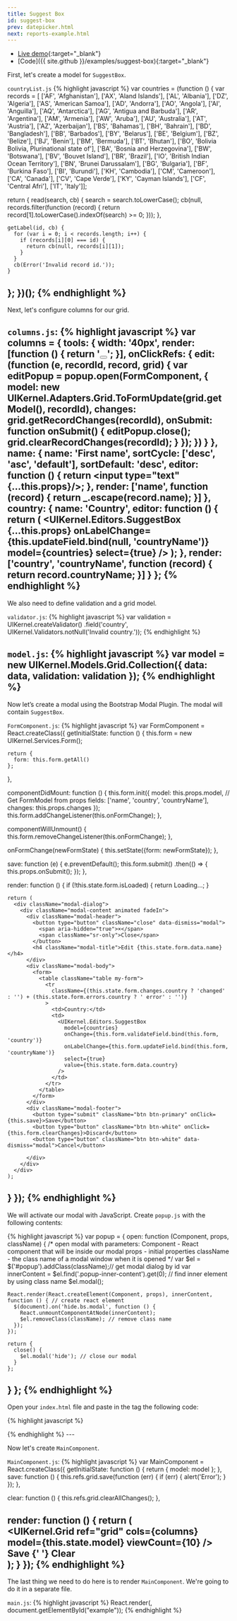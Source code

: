 ```yaml
---
title: Suggest Box
id: suggest-box
prev: datepicker.html
next: reports-example.html
---
```


* [Live demo](/examples/suggest-box/){:target="_blank"}
* [Code]({{ site.github }}/examples/suggest-box){:target="_blank"}

First, let's create a model for `SuggestBox`.

`countryList.js`
{% highlight javascript %}
var countries = (function () {
  var records = [
    ['AF', 'Afghanistan'], ['AX', 'Aland Islands'], ['AL', 'Albania'], ['DZ', 'Algeria'], ['AS', 'American Samoa'], ['AD', 'Andorra'], ['AO', 'Angola'], ['AI', 'Anguilla'], ['AQ', 'Antarctica'], ['AG', 'Antigua and Barbuda'], ['AR', 'Argentina'], ['AM', 'Armenia'], ['AW', 'Aruba'], ['AU', 'Australia'], ['AT', 'Austria'], ['AZ', 'Azerbaijan'], ['BS', 'Bahamas'], ['BH', 'Bahrain'], ['BD', 'Bangladesh'], ['BB', 'Barbados'], ['BY', 'Belarus'], ['BE', 'Belgium'], ['BZ', 'Belize'], ['BJ', 'Benin'], ['BM', 'Bermuda'], ['BT', 'Bhutan'], ['BO', 'Bolivia Bolivia, Plurinational state of'], ['BA', 'Bosnia and Herzegovina'], ['BW', 'Botswana'], ['BV', 'Bouvet Island'], ['BR', 'Brazil'], ['IO', 'British Indian Ocean Territory'], ['BN', 'Brunei Darussalam'], ['BG', 'Bulgaria'], ['BF', 'Burkina Faso'], ['BI', 'Burundi'], ['KH', 'Cambodia'], ['CM', 'Cameroon'], ['CA', 'Canada'], ['CV', 'Cape Verde'], ['KY', 'Cayman Islands'], ['CF', 'Central Afri'], ['IT', 'Italy']];

  return {
    read(search, cb) {
      search = search.toLowerCase();
      cb(null, records.filter(function (record) {
        return record[1].toLowerCase().indexOf(search) >= 0;
      }));
    },

    getLabel(id, cb) {
      for (var i = 0; i < records.length; i++) {
        if (records[i][0] === id) {
          return cb(null, records[i][1]);
        }
      }
      cb(Error('Invalid record id.'));
    }
  };
})();
{% endhighlight %}
---

Next, let's configure columns for our grid.

`columns.js`:
{% highlight javascript %}
var columns = {
  tools: {
    width: '40px',
    render: [function () {
      return '<button ref="edit" class="btn btn-outline btn-success btn-xs"><i class="fa fa-pencil"></i></button>';
    }],
    onClickRefs: {
      edit: (function (e, recordId, record, grid) {
        var editPopup = popup.open(FormComponent, {
          model: new UIKernel.Adapters.Grid.ToFormUpdate(grid.getModel(), recordId),
          changes: grid.getRecordChanges(recordId),
          onSubmit: function onSubmit() {
            editPopup.close();
            grid.clearRecordChanges(recordId);
          }
        });
      })
    }
  },
  name: {
    name: 'First name',
    sortCycle: ['desc', 'asc', 'default'],
    sortDefault: 'desc',
    editor: function () {
         return <input type="text" {...this.props}/>;
    },
    render: ['name', function (record) {
      return _.escape(record.name);
    }]
  },
  country: {
    name: 'Country',
    editor: function () {
      return (
        <UIKernel.Editors.SuggestBox
          {...this.props}
          onLabelChange={this.updateField.bind(null, 'countryName')}
          model={countries}
          select={true}
        />
      );
    },
    render: ['country', 'countryName', function (record) {
      return record.countryName;
    }]
  }
};
{% endhighlight %}
---

We also need to define validation and a grid model.

`validator.js`:
{% highlight javascript %}
var validation = UIKernel.createValidator()
  .field('country', UIKernel.Validators.notNull('Invalid country.'));
{% endhighlight %}

`model.js`:
{% highlight javascript %}
var model = new UIKernel.Models.Grid.Collection({
  data: data,
  validation: validation
});
{% endhighlight %}
---

Now let’s create a modal using the Bootstrap Modal Plugin. The modal will contain `SuggestBox`.

`FormComponent.js`:
{% highlight javascript %}
var FormComponent = React.createClass({
  getInitialState: function () {
    this.form = new UIKernel.Services.Form();

    return {
      form: this.form.getAll()
    };
  },

  componentDidMount: function () {
    this.form.init({
      model: this.props.model, // Get FormModel from props
      fields: ['name', 'country', 'countryName'],
      changes: this.props.changes
    });
    this.form.addChangeListener(this.onFormChange);
  },

  componentWillUnmount() {
    this.form.removeChangeListener(this.onFormChange);
  },

  onFormChange(newFormState) {
    this.setState({form: newFormState});
  },

  save: function (e) {
    e.preventDefault();
    this.form.submit()
    .then(() => {
      this.props.onSubmit();
    });
  },

  render: function () {
    if (!this.state.form.isLoaded) {
      return <span>Loading...</span>;
    }

    return (
      <div className="modal-dialog">
        <div className="modal-content animated fadeIn">
          <div className="modal-header">
            <button type="button" className="close" data-dismiss="modal">
              <span aria-hidden="true">×</span>
              <span className="sr-only">Close</span>
            </button>
            <h4 className="modal-title">Edit {this.state.form.data.name}</h4>
          </div>
          <div className="modal-body">
            <form>
              <table className="table my-form">
                <tr
                  className={(this.state.form.changes.country ? 'changed' : '') + (this.state.form.errors.country ? ' error' : '')}
                >
                  <td>Country:</td>
                  <td>
                    <UIKernel.Editors.SuggestBox
                      model={countries}
                      onChange={this.form.validateField.bind(this.form, 'country')}
                      onLabelChange={this.form.updateField.bind(this.form, 'countryName')}
                      select={true}
                      value={this.state.form.data.country}
                    />
                  </td>
                </tr>
              </table>
            </form>
          </div>
          <div className="modal-footer">
            <button type="submit" className="btn btn-primary" onClick={this.save}>Save</button>
            <button type="button" className="btn btn-white" onClick={this.form.clearChanges}>Discard</button>
            <button type="button" className="btn btn-white" data-dismiss="modal">Cancel</button>

          </div>
        </div>
      </div>
    );
  }
});
{% endhighlight %}
---

We will activate our modal with JavaScript. Create `popup.js` with the following contents:

{% highlight javascript %}
var popup = {
  open: function (Component, props, className) {
    /*
     open modal with parameters:
     Component - React component that will be inside our modal
     props - initial properties
     className - the class name of a modal window when it is opened
     */
    var $el = $('#popup').addClass(className);// get modal dialog by id
    var innerContent = $el.find('.popup-inner-content').get(0); // find inner element by using class name
    $el.modal();

    React.render(React.createElement(Component, props), innerContent, function () { // create react element
      $(document).on('hide.bs.modal', function () {
        React.unmountComponentAtNode(innerContent);
        $el.removeClass(className); // remove class name
      });
    });

    return {
      close() {
        $el.modal('hide'); // close our modal
      }
    };
  }
};
{% endhighlight %}
---

Open your `index.html` file and paste in the <body> tag the following code:

{% highlight javascript %}
<div class="container" id="example"></div>

<div class="modal fade" id="popup" tabIndex="-1" role="dialog" aria-hidden="true" style="display: none;">
  <div class="popup-inner-content"></div>
</div>
{% endhighlight %}
---

Now let's create `MainComponent`.

`MainComponent.js`:
{% highlight javascript %}
var MainComponent = React.createClass({
  getInitialState: function () {
    return {
      model: model
    };
  },
  save: function () {
    this.refs.grid.save(function (err) {
      if (err) {
        alert('Error');
      }
    });
  },

  clear: function () {
    this.refs.grid.clearAllChanges();
  },

  render: function () {
    return (
      <div>
        <UIKernel.Grid
          ref="grid"
          cols={columns}
          model={this.state.model}
          viewCount={10}
        />
        <a className="btn btn-success" onClick={this.save}>Save</a>
        {' '}
        <a className="btn btn-success" onClick={this.clear}>Clear</a>
      </div>
    );
  }
});
{% endhighlight %}
---

The last thing we need to do here is to render `MainComponent`. We're going to do it in a separate file.

`main.js`:
{% highlight javascript %}
React.render(<MainComponent/>, document.getElementById("example"));
{% endhighlight %}
